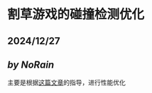 # 割草游戏的碰撞检测优化

## 2024/12/27

## *by NoRain*

主要是根据[这篇文章](https://blog.csdn.net/weixin_42186870/article/details/136147295)的指导，进行性能优化

